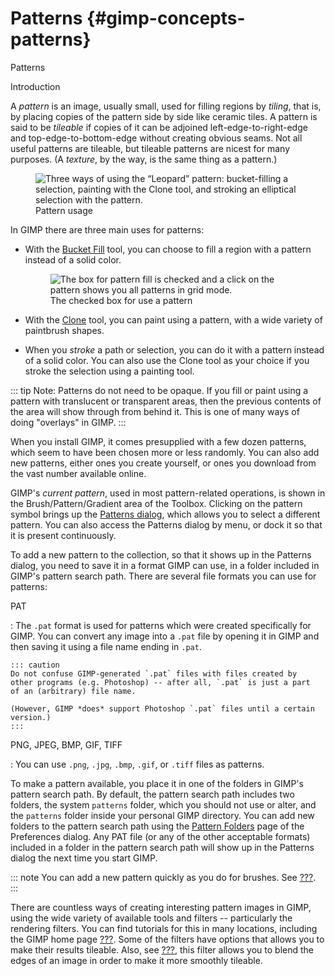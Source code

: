 # Patterns {#gimp-concepts-patterns}

Patterns

Introduction

A *pattern* is an image, usually small, used for filling regions by
*tiling*, that is, by placing copies of the pattern side by side like
ceramic tiles. A pattern is said to be *tileable* if copies of it can be
adjoined left-edge-to-right-edge and top-edge-to-bottom-edge without
creating obvious seams. Not all useful patterns are tileable, but
tileable patterns are nicest for many purposes. (A *texture*, by the
way, is the same thing as a pattern.)

<figure>
<img src="images/using/patterns-usage.png"
alt="Three ways of using the “Leopard” pattern: bucket-filling a selection, painting with the Clone tool, and stroking an elliptical selection with the pattern." />
<figcaption>Pattern usage</figcaption>
</figure>

In GIMP there are three main uses for patterns:

-   With the [Bucket Fill](#gimp-tool-bucket-fill) tool, you can choose
    to fill a region with a pattern instead of a solid color.

    <figure>
    <img src="images/using/pattern-checked.png"
    alt="The box for pattern fill is checked and a click on the pattern shows you all patterns in grid mode." />
    <figcaption>The checked box for use a pattern</figcaption>
    </figure>

-   With the [Clone](#gimp-tool-clone) tool, you can paint using a
    pattern, with a wide variety of paintbrush shapes.

-   When you *stroke* a path or selection, you can do it with a pattern
    instead of a solid color. You can also use the Clone tool as your
    choice if you stroke the selection using a painting tool.

::: tip
Note: Patterns do not need to be opaque. If you fill or paint using a
pattern with translucent or transparent areas, then the previous
contents of the area will show through from behind it. This is one of
many ways of doing "overlays" in GIMP.
:::

When you install GIMP, it comes presupplied with a few dozen patterns,
which seem to have been chosen more or less randomly. You can also add
new patterns, either ones you create yourself, or ones you download from
the vast number available online.

GIMP\'s *current pattern*, used in most pattern-related operations, is
shown in the Brush/Pattern/Gradient area of the Toolbox. Clicking on the
pattern symbol brings up the [Patterns dialog](#gimp-pattern-dialog),
which allows you to select a different pattern. You can also access the
Patterns dialog by menu, or dock it so that it is present continuously.

To add a new pattern to the collection, so that it shows up in the
Patterns dialog, you need to save it in a format GIMP can use, in a
folder included in GIMP\'s pattern search path. There are several file
formats you can use for patterns:

PAT

:   The `.pat` format is used for patterns which were created
    specifically for GIMP. You can convert any image into a `.pat` file
    by opening it in GIMP and then saving it using a file name ending in
    `.pat`.

    ::: caution
    Do not confuse GIMP-generated `.pat` files with files created by
    other programs (e.g. Photoshop) -- after all, `.pat` is just a part
    of an (arbitrary) file name.

    (However, GIMP *does* support Photoshop `.pat` files until a certain
    version.)
    :::

PNG, JPEG, BMP, GIF, TIFF

:   You can use `.png`, `.jpg`, `.bmp`, `.gif`, or `.tiff` files as
    patterns.

To make a pattern available, you place it in one of the folders in
GIMP\'s pattern search path. By default, the pattern search path
includes two folders, the system `patterns` folder, which you should not
use or alter, and the `patterns` folder inside your personal GIMP
directory. You can add new folders to the pattern search path using the
[Pattern Folders](#gimp-prefs-folders-data) page of the Preferences
dialog. Any PAT file (or any of the other acceptable formats) included
in a folder in the pattern search path will show up in the Patterns
dialog the next time you start GIMP.

::: note
You can add a new pattern quickly as you do for brushes. See
[???](#gimp-creating-brush-quickly).
:::

There are countless ways of creating interesting pattern images in GIMP,
using the wide variety of available tools and filters \-- particularly
the rendering filters. You can find tutorials for this in many
locations, including the GIMP home page
[???](#bibliography-online-gimp). Some of the filters have options that
allows you to make their results tileable. Also, see
[???](#script-fu-tile-blur), this filter allows you to blend the edges
of an image in order to make it more smoothly tileable.

